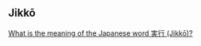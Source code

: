 ## Jikkō

[What is the meaning of the Japanese word 実行 (Jikkō)?](http://www.wordhippo.com/what-is/the-meaning-of/japanese-word-eb1a2d429c584dc915e7effe047df0e32c57ffeb.html)
